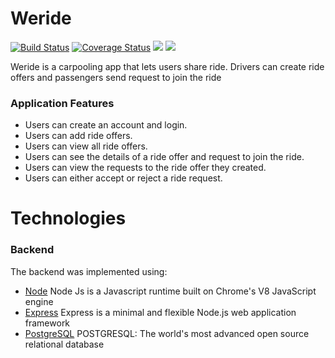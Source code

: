 

#  Weride
 [![Build Status](https://travis-ci.com/Kellswork/Weride.svg?branch=develop)](https://travis-ci.com/Kellswork/Weride)
[![Coverage Status](https://coveralls.io/repos/github/Kellswork/Weride/badge.svg?branch=develop)](https://coveralls.io/github/Kellswork/Weride?branch=develop)
<a href="https://codeclimate.com/github/Kellswork/Weride/maintainability"><img src="https://api.codeclimate.com/v1/badges/42c568c1753b2d75022a/maintainability" /></a>
<a href="https://codeclimate.com/github/Kellswork/Weride/test_coverage"><img src="https://api.codeclimate.com/v1/badges/42c568c1753b2d75022a/test_coverage" /></a>

Weride is a carpooling app that lets users share ride. Drivers can create ride offers and passengers send request to join the ride

### Application Features 
- Users can create an account and login.
- Users can add ride offers.
- Users can view all ride offers.
- Users can see the details of a ride offer and request to join the ride.
- Users can view the requests to the ride offer they created.
- Users can either accept or reject a ride request.

# Technologies

### Backend
The backend was implemented using:

- [Node](https://nodejs.org/en/) Node Js is a Javascript runtime built on Chrome's V8 JavaScript engine
- [Express]() Express is a minimal and flexible Node.js web application framework
- [PostgreSQL]() POSTGRESQL: The world's most advanced open source relational database
